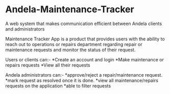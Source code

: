# Andela-Maintenance-Tracker
A web system that makes communication efficient between Andela clients and administrators

Maintenance Tracker App is a product that provides users with the ability to reach out to operations or repairs department regarding repair or maintenance requests and monitor the status of their request.

Users or clients can:-
*Create an account and login
*Make maintenance or repairs requests
*View all their requests

Andela administrators can:-
*approve/reject a repair/maintenance request.
*mark request as resolved once it is done.
*view all maintenance/repairs requests on the application
*able to filter requests
